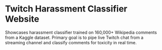 # Twitch Harassment Classifier Website
Showcases harassment classifier trained on 160,000+ Wikipedia comments from a Kaggle dataset. Primary goal is to pipe live Twitch chat from a streaming channel and classify comments for toxicity in real time.


